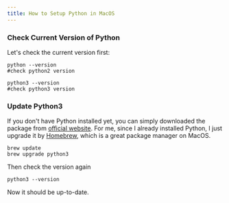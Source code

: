 ```yaml
---
title: How to Setup Python in MacOS
---
```



### Check Current Version of Python

Let's check the current version first:

```
python --version
#check python2 version

python3 --version
#check python3 version
```

### Update Python3

If you don't have Python installed yet, you can simply downloaded the package from [official website](https://www.python.org).
For me, since I already installed Python, I just upgrade it by [Homebrew](https://brew.sh), which is a great package manager on MacOS.

```
brew update
brew upgrade python3
```

Then check the version again
```
python3 --version
```

Now it should be up-to-date.
